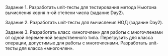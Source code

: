 Задание 1. 
Разработать unit-тесты для тестирования метода Ньютона вычисления корня n-ой степени числа (задание Day2).

Задание 2. 
Разработать unit-тесты для вычисления НОД (задание Day2).

Задание 3. 
Разработать класс «многочлен» для работы с многочленами от одной переменной вещественного типа. Перегрузить для класса операции, допустимые для работы с многочленами.
Разработать unit-тесты для класса «многочлен».
